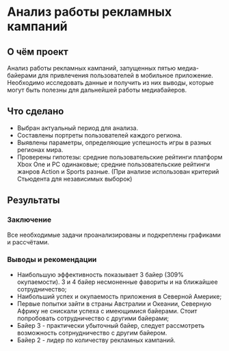# Анализ работы рекламных кампаний

## О чём проект
Анализ работы рекламных кампаний, запущенных пятью медиа-байерами для привлечения пользователей в мобильное приложение. Необходимо исследовать данные и получить из них выводы, которые могут быть полезны для дальнейшей работы медиабайеров.

## Что сделано
- Выбран актуальный период для анализа.
- Составлены портреты пользователей каждого региона.
- Выявлены параметры, определяющие успешность игры в разных регионах мира.
- Проверены гипотезы: средние пользовательские рейтинги платформ Xbox One и PC одинаковые;
средние пользовательские рейтинги жанров Action и Sports разные. (При анализе использован критерий Стьюдента для независимых выборок)

## Результаты

### Заключение   
Все необходимые задачи проанализированы и подкреплены графиками и рассчётами.  

### Выводы и рекомендации

- Наибольшую эффективность показывает 3 байер (309% окупаемости). 3 и 4 байер несмоненные фавориты и на ближайшее сотрудничество;
- Наибольший успех и окупаемость приложения в Северной Америке;
- Первые попытки зайти в страны Австралии и Океании, Северную Африку не снискали успеха с имеющимися байерами. Стоит попробовать сотрудничество с другими байерами;
- Байер 3 - практически убыточный байер, следует рассмотреть возможность сотрнудничество с другим байером.
- Байер 2 - лидер по количеству рекламных кампаний.

